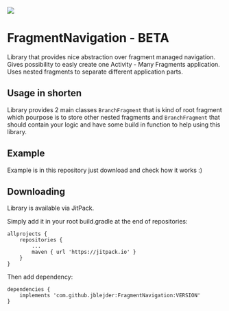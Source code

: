 [![](https://jitpack.io/v/jblejder/FragmentNavigation.svg)](https://jitpack.io/#jblejder/FragmentNavigation)
# FragmentNavigation - BETA

Library that provides nice abstraction over fragment managed navigation. Gives possibility to easly create one Activity - Many Fragments application. Uses nested fragments to separate different application parts.

## Usage in shorten 

Library provides 2 main classes `BranchFragment` that is kind of root fragment which pourpose is to store other nested fragments and `BranchFragment` that should contain your logic and have some build in function to help using this library. 

## Example

Example is in this repository just download and check how it works :)

## Downloading

Library is available via JitPack.

Simply add it in your root build.gradle at the end of repositories:
```
allprojects {
    repositories {
        ...
        maven { url 'https://jitpack.io' }
    }
}
```
Then add dependency:
```
dependencies {
    implements 'com.github.jblejder:FragmentNavigation:VERSION'
}
```
